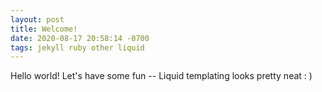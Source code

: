 ```yaml
---
layout: post
title: Welcome!
date: 2020-08-17 20:58:14 -0700
tags: jekyll ruby other liquid
---
```


Hello world! Let's have some fun -- Liquid templating looks pretty neat : )